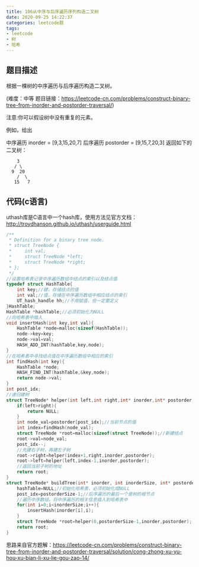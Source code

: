 ```yaml
---
title: 106从中序与后序遍历序列构造二叉树
date: 2020-09-25 14:22:37
categories: leetcode题
tags:
- leetcode
- 树
- 哈希
---
```


## 题目描述

根据一棵树的中序遍历与后序遍历构造二叉树。

(难度：中等 题目链接：https://leetcode-cn.com/problems/construct-binary-tree-from-inorder-and-postorder-traversal/)

注意:你可以假设树中没有重复的元素。<!--more-->

例如，给出

中序遍历 inorder = [9,3,15,20,7]
后序遍历 postorder = [9,15,7,20,3]
返回如下的二叉树：

     	3
       / \
      9  20
        /  \
       15   7
## 代码(c语言)   

uthash库是C语言中一个hash库，使用方法见官方文档：http://troydhanson.github.io/uthash/userguide.html

```c
/**
 * Definition for a binary tree node.
 * struct TreeNode {
 *     int val;
 *     struct TreeNode *left;
 *     struct TreeNode *right;
 * };
 */
//设置哈希表记录中序遍历数组中结点的索引以及结点值
typedef struct HashTable{
    int key;//键，存储结点的值
    int val;//值，存储在中序遍历数组中相应结点的索引
    UT_hash_handle hh;//不用赋值，但一定要定义
}HashTable;
HashTable *hashTable;//必须初始化为NULL
//向哈希表中插入
void insertHash(int key,int val){
    HashTable *node=malloc(sizeof(HashTable));
    node->key=key;
    node->val=val;
    HASH_ADD_INT(hashTable,key,node);
}
//在哈希表中寻找结点值在中序遍历数组中相应的索引
int findHash(int key){
    HashTable *node;
    HASH_FIND_INT(hashTable,&key,node);
    return node->val;
}
int post_idx;
//递归建树
struct TreeNode* helper(int left,int right,int* inorder,int* postorder){
    if(left>right){
        return NULL;
    }
    int node_val=postorder[post_idx];//当前节点的值
    int index=findHash(node_val);
    struct TreeNode *root=malloc(sizeof(struct TreeNode));//新建结点
    root->val=node_val;
    post_idx--;
    //先建右子树，再建左子树
    root->right=helper(index+1,right,inorder,postorder);
    root->left=helper(left,index-1,inorder,postorder);
  	//返回当前子树的地址
    return root;
}
struct TreeNode* buildTree(int* inorder, int inorderSize, int* postorder, int postorderSize){
    hashTable=NULL;//初始化哈希表，必须初始化成NULL
    post_idx=postorderSize-1;//后序遍历的最后一个是树的根节点
    //遍历中序数组，将中序遍历的相关信息插入到哈希表中
    for(int i=0;i<inorderSize;i++){
        insertHash(inorder[i],i);
    }
    struct TreeNode *root=helper(0,postorderSize-1,inorder,postorder);
    return root;
}
```

思路来自官方题解：https://leetcode-cn.com/problems/construct-binary-tree-from-inorder-and-postorder-traversal/solution/cong-zhong-xu-yu-hou-xu-bian-li-xu-lie-gou-zao-14/